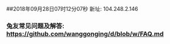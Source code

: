 ##2018年09月28日07时12分07秒 新址: 104.248.2.146
### 兔友常见问题及解答: https://github.com/wanggonging/d/blob/w/FAQ.md
